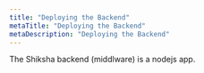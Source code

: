 ```yaml
---
title: "Deploying the Backend"
metaTitle: "Deploying the Backend"
metaDescription: "Deploying the Backend"
---
```


The Shiksha backend (middlware) is a nodejs app. 